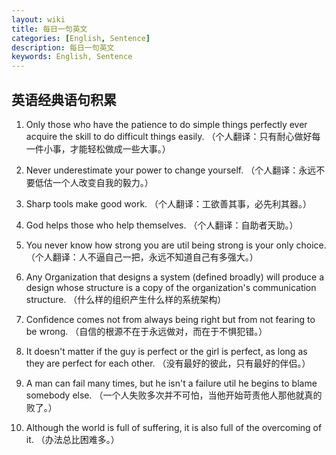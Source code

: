 ```yaml
---
layout: wiki
title: 每日一句英文
categories: [English, Sentence]
description: 每日一句英文
keywords: English, Sentence
---
```


## 英语经典语句积累

1. Only those who have the patience to do simple things perfectly ever acquire the skill to do difficult things easily. （个人翻译：只有耐心做好每一件小事，才能轻松做成一些大事。）

1. Never underestimate your power to change yourself. （个人翻译：永远不要低估一个人改变自我的毅力。）

1. Sharp tools make good work. （个人翻译：工欲善其事，必先利其器。）

1. God helps those who help themselves. （个人翻译：自助者天助。）

1. You never know how strong you are util being strong is your only choice. （个人翻译：人不逼自己一把，永远不知道自己有多强大。）

1. Any Organization that designs a system (defined broadly) will produce a design whose structure is a copy of the organization's communication structure. （什么样的组织产生什么样的系统架构）

1. Confidence comes not from always being right but from not fearing to be wrong. （自信的根源不在于永远做对，而在于不惧犯错。）

1. It doesn't matter if the guy is perfect or the girl is perfect, as long as they are perfect for each other. （没有最好的彼此，只有最好的伴侣。）

1. A man can fail many times, but he isn't a failure util he begins to blame somebody else. （一个人失败多次并不可怕，当他开始苛责他人那他就真的败了。）

1. Although the world is full of suffering, it is also full of the overcoming of it. （办法总比困难多。）
























































